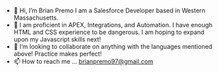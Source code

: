 - 👋 Hi, I’m Brian Premo I am a Salesforce Developer based in Western Massachusetts.
- 🌱 I am proficient in APEX, Integrations, and Automation. I have enough HTML and CSS experience to be dangerous. I am hoping to expand upon my Javascript skills next!
- 💞️ I’m looking to collaborate on anything with the languages mentioned above! Practice makes perfect!
- 📫 How to reach me ... brianpremo97@gmail.com
